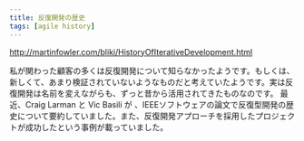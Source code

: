 ```yaml
---
title: 反復開発の歴史
tags: [agile history]
---
```


http://martinfowler.com/bliki/HistoryOfIterativeDevelopment.html

私が関わった顧客の多くは反復開発について知らなかったようです。もしくは、新しくて、あまり検証されていないようなものだと考えていたようです。実は反復開発は名前を変えながらも、ずっと昔から活用されてきたものなのです。
最近、Craig Larman と Vic Basili が 、IEEEソフトウェアの論文で反復型開発の歴史について要約していました。また、反復開発アプローチを採用したプロジェクトが成功したという事例が載っていました。
